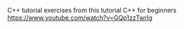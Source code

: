 C++ tutorial exercises from this tutorial C++ for beginners https://www.youtube.com/watch?v=GQp1zzTwrIg
